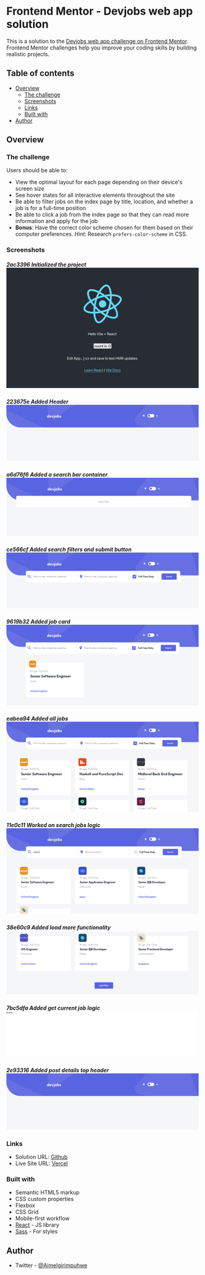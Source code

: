 # Frontend Mentor - Devjobs web app solution

This is a solution to the [Devjobs web app challenge on Frontend Mentor](https://www.frontendmentor.io/challenges/devjobs-web-app-HuvC_LP4l). Frontend Mentor challenges help you improve your coding skills by building realistic projects.

## Table of contents

- [Overview](#overview)
  - [The challenge](#the-challenge)
  - [Screenshots](#screenshots)
  - [Links](#links)
  - [Built with](#built-with)
- [Author](#author)
## Overview

### The challenge

Users should be able to:

- View the optimal layout for each page depending on their device's screen size
- See hover states for all interactive elements throughout the site
- Be able to filter jobs on the index page by title, location, and whether a job is for a full-time position
- Be able to click a job from the index page so that they can read more information and apply for the job
- **Bonus**: Have the correct color scheme chosen for them based on their computer preferences. _Hint_: Research `prefers-color-scheme` in CSS.

### Screenshots

##### 2ac3396 Initialized the project ![](./screenshots/initial.png)
##### 223675e Added Header ![](./screenshots/header.png)
##### a6d76f6 Added a search bar container ![](./screenshots/added_searchbar.png)
##### ce566cf Added search filters and submit button ![](./screenshots/filters.png)
##### 9619b32 Added job card ![](./screenshots/jobcard.png)
##### eabea94 Added all jobs ![](./screenshots/jobs.png)
##### 11e0c11 Worked on search jobs logic ![](./screenshots/jobs_search.png)
##### 38e60c9 Added load more functionality ![](./screenshots/load_more.png)
##### 7bc5dfa Added get current job logic ![](./screenshots/current_job_logic.png)
##### 2e93316 Added post details top header ![](./screenshots/header.png)

### Links

- Solution URL: [Github ](https://github.com/igaimerca/devjobs-challenge)
- Live Site URL: [Vercel](https://devjobs-challenge.vercel.app)

### Built with

- Semantic HTML5 markup
- CSS custom properties
- Flexbox
- CSS Grid
- Mobile-first workflow
- [React](https://reactjs.org/) - JS library
- [Sass](https://sass-lang.com/) - For styles

## Author

- Twitter - [@AimeIgirimpuhwe](https://www.twitter.com/aimeigirimpuhwe)